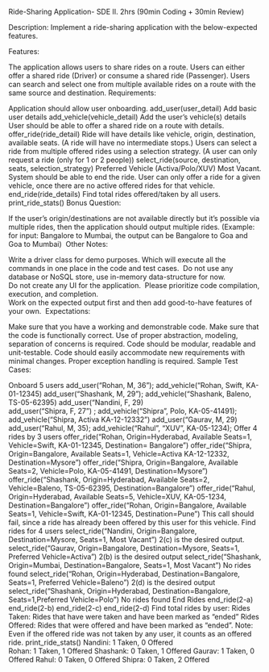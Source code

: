Ride-Sharing Application- SDE II.  2hrs (90min Coding + 30min Review)

Description: Implement a ride-sharing application with the below-expected features.

Features:

The application allows users to share rides on a route.
Users can either offer a shared ride (Driver) or consume a shared ride (Passenger).
Users can search and select one from multiple available rides on a route with the same source and destination.
Requirements:

Application should allow user onboarding.
add_user(user_detail)
Add basic user details
add_vehicle(vehicle_detail)
Add the user’s vehicle(s) details
User should be able to offer a shared ride on a route with details.
offer_ride(ride_detail)
Ride will have details like vehicle, origin, destination, available seats. (A ride will have no intermediate stops.)
Users can select a ride from multiple offered rides using a selection strategy. (A user can only request  a ride (only for 1 or 2 people))
select_ride(source, destination, seats, selection_strategy)
Preferred Vehicle (Activa/Polo/XUV)
Most Vacant.
System should be able to end the ride. User can only offer a ride for a given vehicle, once there are no active offered rides for that vehicle.
end_ride(ride_details)
Find total rides offered/taken by all users.
print_ride_stats()
Bonus Question:

If the user’s origin/destinations are not available directly but it’s possible via multiple rides, then the application should output multiple rides. (Example: for input: Bangalore to Mumbai, the output can be Bangalore to Goa and Goa to Mumbai) 
Other Notes:

Write a driver class for demo purposes. Which will execute all the commands in one place in the code and test cases. 
Do not use any database or NoSQL store, use in-memory data-structure for now.  
Do not create any UI for the application. 
Please prioritize code compilation, execution, and completion.  
Work on the expected output first and then add good-to-have features of your own. 
Expectations:

Make sure that you have a working and demonstrable code.
Make sure that the code is functionally correct.
Use of proper abstraction, modeling, separation of concerns is required.
Code should be modular, readable and unit-testable.
Code should easily accommodate new requirements with minimal changes.
Proper exception handling is required.
Sample Test Cases:

Onboard 5 users
add_user(“Rohan, M, 36”); add_vehicle(“Rohan, Swift, KA-01-12345)
add_user(“Shashank, M, 29”); add_vehicle(“Shashank, Baleno, TS-05-62395)
add_user(“Nandini, F, 29)  
add_user(“Shipra, F, 27”) ; add_vehicle(“Shipra”, Polo, KA-05-41491); add_vehicle(“Shipra, Activa KA-12-12332”)
add_user(“Gaurav, M, 29)
add_user(“Rahul, M, 35); add_vehicle(“Rahul”, “XUV”, KA-05-1234);
Offer 4 rides by 3 users
offer_ride(“Rohan, Origin=Hyderabad, Available Seats=1, Vehicle=Swift, KA-01-12345, Destination= Bangalore”)
offer_ride(“Shipra, Origin=Bangalore, Available Seats=1, Vehicle=Activa KA-12-12332, Destination=Mysore”)
offer_ride(“Shipra, Origin=Bangalore, Available Seats=2, Vehicle=Polo, KA-05-41491, Destination=Mysore”)
offer_ride(“Shashank, Origin=Hyderabad, Available Seats=2, Vehicle=Baleno, TS-05-62395, Destination=Bangalore”)
offer_ride(“Rahul, Origin=Hyderabad, Available Seats=5, Vehicle=XUV,  KA-05-1234, Destination=Bangalore”)
offer_ride(“Rohan, Origin=Bangalore, Available Seats=1, Vehicle=Swift, KA-01-12345, Destination=Pune”)
This call should fail, since a ride has already been offered by this user for this vehicle.
Find rides for 4 users
select_ride(“Nandini, Origin=Bangalore, Destination=Mysore, Seats=1, Most Vacant”)
2(c) is the desired output.
select_ride(“Gaurav, Origin=Bangalore, Destination=Mysore, Seats=1, Preferred Vehicle=Activa”)
2(b) is the desired output
select_ride(“Shashank, Origin=Mumbai, Destination=Bangalore, Seats=1, Most Vacant”)
No rides found
select_ride(“Rohan, Origin=Hyderabad, Destination=Bangalore, Seats=1, Preferred Vehicle=Baleno”)
2(d) is the desired output
select_ride(“Shashank, Origin=Hyderabad, Destination=Bangalore, Seats=1,Preferred Vehicle=Polo”)
No rides found
End Rides
end_ride(2-a)
end_ride(2-b)
end_ride(2-c)
end_ride(2-d)
Find total rides by user: Rides Taken: Rides that have were taken and have been marked as “ended” Rides Offered: Rides that were offered and have been marked as “ended”. Note: Even if the offered ride was not taken by any user, it counts as an offered ride.
print_ride_stats()
Nandini: 1 Taken, 0 Offered  
Rohan: 1 Taken, 1 Offered 
Shashank: 0 Taken, 1 Offered 
Gaurav: 1 Taken, 0 Offered
Rahul: 0 Taken, 0 Offered 
Shipra: 0 Taken, 2 Offered